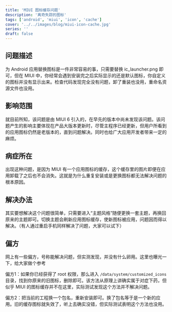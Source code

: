 ```yaml
---
title: 'MIUI 图标缓存问题'
description: '离奇失踪的图标'
tags: ['android', 'miui', 'icon', 'cache']
cover: '../../images/blog/miui-icon-cache.jpg'
series: ''
draft: false
---
```


## 问题描述

为 Android 应用替换图标是一件非常容易的事，只需要替换 ic_launcher.png 即可，但在 MIUI 中，你经常会遇到安装完之后实际显示的还是默认图标，你自定义的图标并没有显示出来。检查代码发现完全没有问题，卸了重装也没用，重命名资源文件也没用。

## 影响范围

就目前所知，该问题是由 MIUI 6 引入的，在早先的版本中尚未发现该问题。该问题产生的影响主要体现在产品大版本更新时，尽管主程序已经更新，但用户所看到的应用图标仍然是老版本的，直到问题解决。同时也给广大应用开发者带来一定的麻烦。

## 病症所在

出现这种问题，是因为 MIUI 有一个应用图标的缓存，这个缓存里的图片即便在应用卸载了之后也不会消失。这就是为什么重复安装或是更换图标都无法解决问题的根本原因。

## 解决办法

其实要想解决这个问题很简单，只需要进入“主题风格”随便更换一套主题，再换回原来的主题即可。切换主题会刷新应用图标缓存，使新图标被应用，问题因而得以解决。（有人通过重启手机同样解决了问题，大家可以试下）

## 偏方

网上有一些偏方，号称能解决问题，但实测发现，并没有什么卵用。这里也曝光一下，给大家做个参考

偏方1：如果你已经获得了 root 权限，那么进入 `/data/system/customized_icons` 目录，找到你原来的旧图标，删除即可。该方法从原理上讲确实属于对症下药，但似乎 MIUI 的图标缓存并不在这里，实际测试发现这个方法并不解决问题。

偏方2：把当前的工程换一个包名，重新安装即可。换了包名等于是一个新的应用。旧的缓存图标就失效了，听上去确实没错，但实际测试表明这个方法也没用。